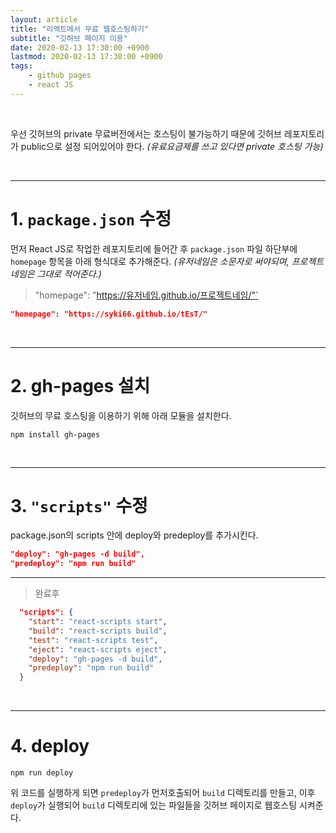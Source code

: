 ```yaml
---
layout: article
title: "리액트에서 무료 웹호스팅하기"
subtitle: "깃허브 페이지 이용"
date: 2020-02-13 17:30:00 +0900
lastmod: 2020-02-13 17:30:00 +0900
tags: 
    - github pages
    - react JS
---
```


<br>

우선 깃허브의 private 무료버전에서는 호스팅이 불가능하기 때문에 깃허브 레포지토리가 public으로 설정 되어있어야 한다. *(유료요금제를 쓰고 있다면 private 호스팅 가능)*

<br>

***

# 1. `package.json` 수정

먼저 React JS로 작업한 레포지토리에 들어간 후 `package.json` 파일 하단부에 `homepage` 항목을 아래 형식대로 추가해준다. *(유저네임은 소문자로 써야되며, 프로젝트네임은 그대로 적어준다.)*

> "homepage": "https://유저네임.github.io/프로젝트네임/"`

```json
"homepage": "https://syki66.github.io/tEsT/"
```

<br>

***

# 2. gh-pages 설치

깃허브의 무료 호스팅을 이용하기 위해 아래 모듈을 설치한다.

```
npm install gh-pages
```

<br>

***

# 3. `"scripts"` 수정

package.json의 scripts 안에 deploy와 predeploy를 추가시킨다.

```json
"deploy": "gh-pages -d build",
"predeploy": "npm run build"
```

***

> 완료후

```json
  "scripts": {
    "start": "react-scripts start",
    "build": "react-scripts build",
    "test": "react-scripts test",
    "eject": "react-scripts eject",
    "deploy": "gh-pages -d build",
    "predeploy": "npm run build"
  }
```

<br>

***

# 4. deploy

```
npm run deploy
```

위 코드를 실행하게 되면 `predeploy`가 먼저호출되어 `build` 디렉토리를 만들고, 이후 `deploy`가 실행되어 `build` 디렉토리에 있는 파일들을 깃허브 페이지로 웹호스팅 시켜준다.

<br><br><br><br>